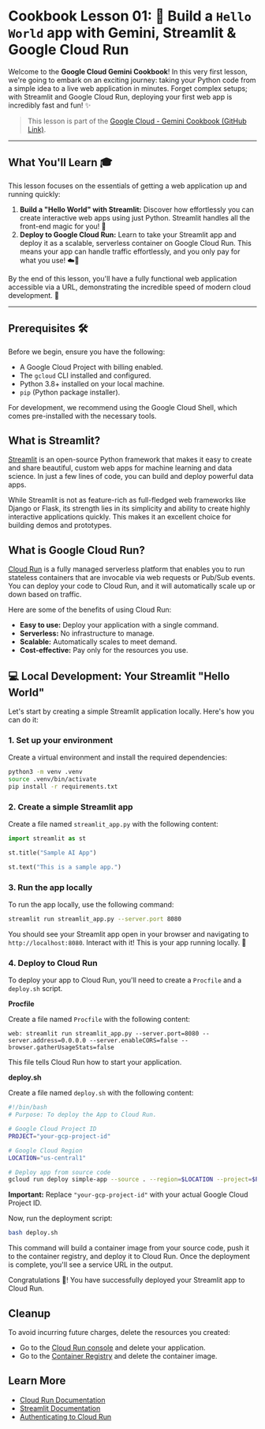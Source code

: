 # Cookbook Lesson 01: 🚀 Build a `Hello World` app with Gemini, Streamlit & Google Cloud Run

Welcome to the **Google Cloud Gemini Cookbook**! In this very first lesson,
we're going to embark on an exciting journey: taking your Python code from a
simple idea to a live web application in minutes. Forget complex setups; with
Streamlit and Google Cloud Run, deploying your first web app is incredibly fast
and fun! ✨

> This lesson is part of the
[Google Cloud - Gemini Cookbook (GitHub Link)](https://github.com/msampathkumar/msampathkumar.github.io/tree/master/docs/google-cloud-gemini-cookbook/).

______________________________________________________________________

## What You'll Learn 🎓

This lesson focuses on the essentials of getting a web application up and
running quickly:

1. **Build a "Hello World" with Streamlit:** Discover how effortlessly you can
   create interactive web apps using just Python. Streamlit handles all the
   front-end magic for you! 🐍
1. **Deploy to Google Cloud Run:** Learn to take your Streamlit app and deploy
   it as a scalable, serverless container on Google Cloud Run. This means your
   app can handle traffic effortlessly, and you only pay for what you use! ☁️💸

By the end of this lesson, you'll have a fully functional web application
accessible via a URL, demonstrating the incredible speed of modern cloud
development. 🚀

______________________________________________________________________

## Prerequisites 🛠️

Before we begin, ensure you have the following:

- A Google Cloud Project with billing enabled.
- The `gcloud` CLI installed and configured.
- Python 3.8+ installed on your local machine.
- `pip` (Python package installer).

For development, we recommend using the Google Cloud Shell, which comes
pre-installed with the necessary tools.

## What is Streamlit?

[Streamlit](https://streamlit.io/) is an open-source Python framework that
makes it easy to create and share beautiful, custom web apps for machine
learning and data science. In just a few lines of code, you can build and
deploy powerful data apps.

While Streamlit is not as feature-rich as full-fledged web frameworks like
Django or Flask, its strength lies in its simplicity and ability to create
highly interactive applications quickly. This makes it an excellent choice for
building demos and prototypes.

## What is Google Cloud Run?

[Cloud Run](https://cloud.google.com/run) is a fully managed serverless
platform that enables you to run stateless containers that are invocable via
web requests or Pub/Sub events. You can deploy your code to Cloud Run, and it
will automatically scale up or down based on traffic.

Here are some of the benefits of using Cloud Run:

- **Easy to use:** Deploy your application with a single command.
- **Serverless:** No infrastructure to manage.
- **Scalable:** Automatically scales to meet demand.
- **Cost-effective:** Pay only for the resources you use.

## 💻 Local Development: Your Streamlit "Hello World"

Let's start by creating a simple Streamlit application locally. Here's how you
can do it:

### 1. Set up your environment

Create a virtual environment and install the required dependencies:

```bash
python3 -m venv .venv
source .venv/bin/activate
pip install -r requirements.txt
```

### 2. Create a simple Streamlit app

Create a file named `streamlit_app.py` with the following content:

```python
import streamlit as st

st.title("Sample AI App")

st.text("This is a sample app.")
```

### 3. Run the app locally

To run the app locally, use the following command:

```bash
streamlit run streamlit_app.py --server.port 8080
```

You should see your Streamlit app open in your browser and navigating to
`http://localhost:8080`. Interact with it! This is your app running locally. 🚀

### 4. Deploy to Cloud Run

To deploy your app to Cloud Run, you'll need to create a `Procfile` and a
`deploy.sh` script.

**Procfile**

Create a file named `Procfile` with the following content:

```
web: streamlit run streamlit_app.py --server.port=8080 --server.address=0.0.0.0 --server.enableCORS=false --browser.gatherUsageStats=false
```

This file tells Cloud Run how to start your application.

**deploy.sh**

Create a file named `deploy.sh` with the following content:

```bash
#!/bin/bash
# Purpose: To deploy the App to Cloud Run.

# Google Cloud Project ID
PROJECT="your-gcp-project-id"

# Google Cloud Region
LOCATION="us-central1"

# Deploy app from source code
gcloud run deploy simple-app --source . --region=$LOCATION --project=$PROJECT --allow-unauthenticated
```

**Important:** Replace `"your-gcp-project-id"` with your actual Google Cloud
Project ID.

Now, run the deployment script:

```bash
bash deploy.sh
```

This command will build a container image from your source code, push it to the
container registry, and deploy it to Cloud Run. Once the deployment is
complete, you'll see a service URL in the output.

Congratulations 🎉! You have successfully deployed your Streamlit app to Cloud
Run.

## Cleanup

To avoid incurring future charges, delete the resources you created:

- Go to the [Cloud Run console](https://console.cloud.google.com/run) and
  delete your application.
- Go to the [Container Registry](https://console.cloud.google.com/gcr) and
  delete the container image.

## Learn More

- [Cloud Run Documentation](https://cloud.google.com/run/docs)
- [Streamlit Documentation](https://docs.streamlit.io/)
- [Authenticating to Cloud Run](https://cloud.google.com/run/docs/authenticating/overview)
